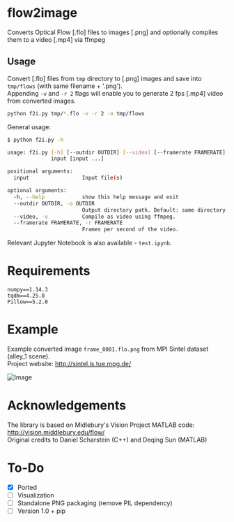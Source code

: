 # flow2image
Converts Optical Flow [.flo] files to images [.png] and optionally compiles them to a video [.mp4] via ffmpeg

## Usage
Convert [.flo] files from `tmp` directory to [.png] images and save into `tmp/flows` (with same filename + '.png').  
Appending `-v` and `-r 2` flags will enable you to generate 2 fps [.mp4] video from converted images.
```bash
python f2i.py tmp/*.flo -v -r 2 -o tmp/flows
```

General usage:

```bash
$ python f2i.py -h

usage: f2i.py [-h] [--outdir OUTDIR] [--video] [--framerate FRAMERATE]
              input [input ...]

positional arguments:
  input                 Input file(s)

optional arguments:
  -h, --help            show this help message and exit
  --outdir OUTDIR, -o OUTDIR
                        Output directory path. Default: same directory.
  --video, -v           Compile as video using ffmpeg.
  --framerate FRAMERATE, -r FRAMERATE
                        Frames per second of the video.
```
Relevant Jupyter Notebook is also available - `test.ipynb`.


# Requirements
```
numpy==1.14.3
tqdm==4.25.0
Pillow==5.2.0
```

# Example
Example converted image `frame_0001.flo.png` from MPI Sintel dataset (alley_1 scene).   
Project website: http://sintel.is.tue.mpg.de/


![Image](https://github.com/georgegach/flow2image/raw/master/tmp/flows/frame_0001.flo.png)


# Acknowledgements
The library is based on Midlebury's Vision Project MATLAB code: http://vision.middlebury.edu/flow/   
Original credits to Daniel Scharstein (C++) and Deqing Sun (MATLAB)

# To-Do
- [x] Ported
- [ ] Visualization
- [ ] Standalone PNG packaging (remove PIL dependency)
- [ ] Version 1.0 + pip
